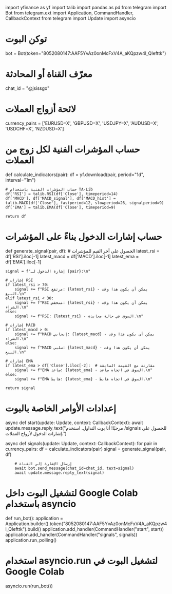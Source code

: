 import yfinance as yf
import talib
import pandas as pd
from telegram import Bot
from telegram.ext import Application, CommandHandler, CallbackContext
from telegram import Update
import asyncio

# توكن البوت
bot = Bot(token="8052080147:AAF5YvAz0onMcFxV4A_aKQpzw4l_QIefttk")

# معرّف القناة أو المحادثة
chat_id = "@jsissgo"

# لائحة أزواج العملات
currency_pairs = ['EURUSD=X', 'GBPUSD=X', 'USDJPY=X', 'AUDUSD=X', 'USDCHF=X', 'NZDUSD=X']

# حساب المؤشرات الفنية لكل زوج من العملات
def calculate_indicators(pair):
    df = yf.download(pair, period="1d", interval="1m")
    
    # حساب المؤشرات الفنية باستخدام TA-Lib
    df['RSI'] = talib.RSI(df['Close'], timeperiod=14)
    df['MACD'], df['MACD_signal'], df['MACD_hist'] = talib.MACD(df['Close'], fastperiod=12, slowperiod=26, signalperiod=9)
    df['EMA'] = talib.EMA(df['Close'], timeperiod=9)
    
    return df

# حساب إشارات الدخول بناءً على المؤشرات
def generate_signal(pair, df):
    # الحصول على آخر القيم للمؤشرات
    latest_rsi = df['RSI'].iloc[-1]
    latest_macd = df['MACD'].iloc[-1]
    latest_ema = df['EMA'].iloc[-1]
    
    signal = f"إشارة الدخول لـ {pair}:\n"
    
    # إشارات RSI
    if latest_rsi > 70:
        signal += f"RSI مرتفع: {latest_rsi} - يمكن أن يكون هذا وقت البيع.\n"
    elif latest_rsi < 30:
        signal += f"RSI منخفض: {latest_rsi} - يمكن أن يكون هذا وقت الشراء.\n"
    else:
        signal += f"RSI: {latest_rsi} - السوق في حالة محايدة.\n"
    
    # إشارات MACD
    if latest_macd > 0:
        signal += f"MACD إيجابي: {latest_macd} - يمكن أن يكون هذا وقت الشراء.\n"
    else:
        signal += f"MACD سلبي: {latest_macd} - يمكن أن يكون هذا وقت البيع.\n"
    
    # إشارات EMA
    if latest_ema > df['Close'].iloc[-2]:  # مقارنة مع القيمة السابقة
        signal += f"EMA صاعد: {latest_ema} - السوق في اتجاه صاعد.\n"
    else:
        signal += f"EMA هابط: {latest_ema} - السوق في اتجاه هابط.\n"
    
    return signal

# إعدادات الأوامر الخاصة بالبوت
async def start(update: Update, context: CallbackContext):
    await update.message.reply_text("مرحبًا! أنا بوت التداول. استخدم /signals للحصول على إشارات الدخول لأزواج العملات.")

async def signals(update: Update, context: CallbackContext):
    for pair in currency_pairs:
        df = calculate_indicators(pair)
        signal = generate_signal(pair, df)
        
        # إرسال الإشارة إلى القناة
        await bot.send_message(chat_id=chat_id, text=signal)
        await update.message.reply_text(signal)

# لتشغيل البوت داخل Google Colab باستخدام asyncio
def run_bot():
    application = Application.builder().token("8052080147:AAF5YvAz0onMcFxV4A_aKQpzw4l_QIefttk").build()
    application.add_handler(CommandHandler("start", start))
    application.add_handler(CommandHandler("signals", signals))
    application.run_polling()

# استخدام asyncio.run لتشغيل البوت في Google Colab
asyncio.run(run_bot())
